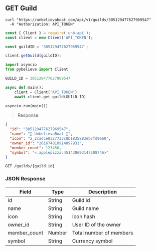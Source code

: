 ## GET Guild

```shell
curl "https://unbelievaboat.com/api/v1/guilds/305129477627969547"
  -H "Authorization: API_TOKEN"
```

```javascript
const { Client } = require('unb-api');
const client = new Client('API_TOKEN');

const guildID = '305129477627969547';

client.getGuild(guildID);
```

```python
import asyncio
from pybelieva import Client

GUILD_ID = 305129477627969547

async def main():
    client = Client("API_TOKEN")
    await client.get_guild(GUILD_ID)

asyncio.run(main())
```

> Response:

```json
{
  "id": "305129477627969547",
  "name": "🍕 UnbelievaBoat 🍕",
  "icon": "a_2cadce0327733c0b1835883eb7fd9660",
  "owner_id": "261674810914897931",
  "member_count": 123456,
  "symbol": "<:applepizza:451430693147508746>"
}
```

`GET /guilds/{guild.id}`

### JSON Response

Field | Type | Description
--------- | ------- | -----------
id              | String    | Guild id
name            | String    | Guild name
icon            | String    | Icon hash
owner_id        | String    | User ID of the owner
member_count    | Number    | Total number of members
symbol          | String    | Currency symbol

